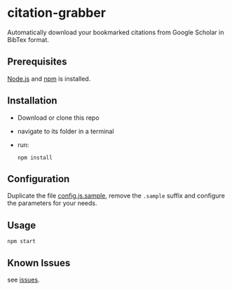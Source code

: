 # citation-grabber

Automatically download your bookmarked citations from Google Scholar in BibTex format.

## Prerequisites

[Node.js](https://nodejs.org) and [npm](https://www.npmjs.com/package/install) is installed.

## Installation

* Download or clone this repo
* navigate to its folder in a terminal
* run:

  ```shell
  npm install
  ```

## Configuration

Duplicate the file [config.js.sample](https://github.com/dmstern/citation-grabber/blob/master/config.js.sample), remove the `.sample` suffix and configure the parameters for your needs.

## Usage

```shell
npm start
```

## Known Issues

see [issues](https://github.com/dmstern/citation-grabber/issues?q=is%3Aopen).
